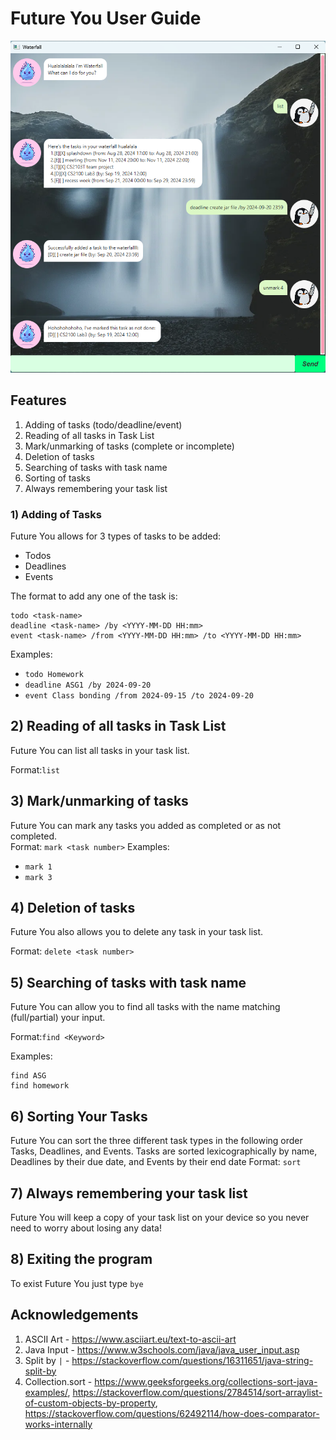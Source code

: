 # Future You User Guide
![](Ui.png)
## Features 

1) Adding of tasks (todo/deadline/event)
2) Reading of all tasks in Task List
3) Mark/unmarking of tasks (complete or incomplete)
4) Deletion of tasks
5) Searching of tasks with task name
6) Sorting of tasks
7) Always remembering your task list

### 1) Adding of Tasks
Future You allows for 3 types of tasks to be added:
- Todos
- Deadlines
- Events

The format to add any one of the task is:
```
todo <task-name>
deadline <task-name> /by <YYYY-MM-DD HH:mm>
event <task-name> /from <YYYY-MM-DD HH:mm> /to <YYYY-MM-DD HH:mm>
```

Examples: 
- `todo Homework`
- `deadline ASG1 /by 2024-09-20`
- `event Class bonding /from 2024-09-15 /to 2024-09-20`

## 2) Reading of all tasks in Task List

Future You can list all tasks in your task list.

Format:`list`

## 3) Mark/unmarking of tasks

Future You can mark any tasks you added as completed or as not completed.  
Format: `mark <task number>`
Examples:
- `mark 1`
- `mark 3`


## 4) Deletion of tasks

Future You also allows you to delete any task in your task list.

Format: `delete <task number>`

## 5) Searching of tasks with task name

Future You can allow you to find all tasks with the name matching (full/partial) your input.

Format:`find <Keyword>`

Examples:
```
find ASG
find homework
```
## 6) Sorting Your Tasks
Future You can sort the three different task types in the following order Tasks, Deadlines, and Events. 
Tasks are sorted lexicographically by name, Deadlines by their due date, and Events by their end date
Format: `sort`

## 7) Always remembering your task list
Future You will keep a copy of your task list on your device so you never need to worry about losing any data!

## 8) Exiting the program
To exist Future You just type `bye`

## Acknowledgements

1. ASCII Art - https://www.asciiart.eu/text-to-ascii-art
2. Java Input - https://www.w3schools.com/java/java_user_input.asp 
3. Split by `|` - https://stackoverflow.com/questions/16311651/java-string-split-by
4. Collection.sort - https://www.geeksforgeeks.org/collections-sort-java-examples/, https://stackoverflow.com/questions/2784514/sort-arraylist-of-custom-objects-by-property, https://stackoverflow.com/questions/62492114/how-does-comparator-works-internally